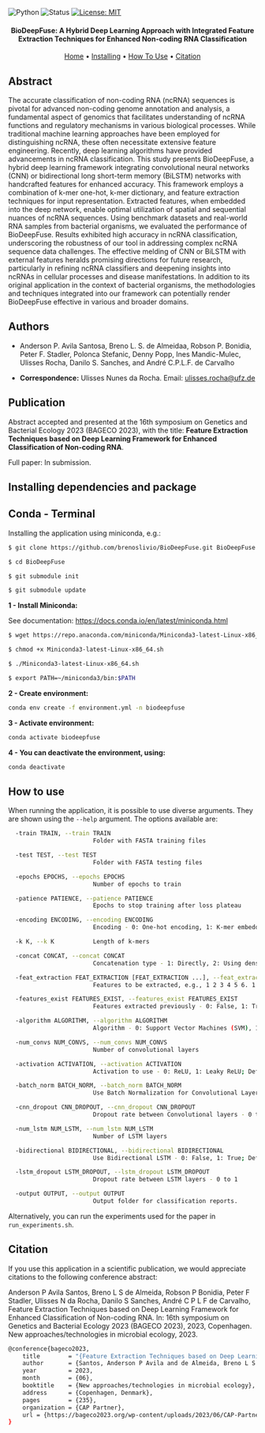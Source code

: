 ![Python](https://img.shields.io/badge/python-v3.11-blue)
![Status](https://img.shields.io/badge/status-up-brightgreen)
[![License: MIT](https://img.shields.io/badge/License-MIT-yellow.svg)](https://opensource.org/licenses/MIT)

<h4 align="center">BioDeepFuse: A Hybrid Deep Learning Approach with Integrated Feature Extraction Techniques for Enhanced Non-coding RNA Classification</h4>

<p align="center">
  <a href="https://github.com/brenoslivio/BioDeepFuse">Home</a> •
  <a href="#installing-dependencies-and-package">Installing</a> •
  <a href="#how-to-use">How To Use</a> •
  <a href="#citation">Citation</a> 
</p>

## Abstract

The accurate classification of non-coding RNA (ncRNA) sequences is pivotal for advanced non-coding genome annotation and analysis, a fundamental aspect of genomics that facilitates understanding of ncRNA functions and regulatory mechanisms in various biological processes. While traditional machine learning approaches have been employed for distinguishing ncRNA, these often necessitate extensive feature engineering. Recently, deep learning algorithms have provided advancements in ncRNA classification. This study presents BioDeepFuse, a hybrid deep learning framework integrating convolutional neural networks (CNN) or bidirectional long short-term memory (BiLSTM) networks with handcrafted features for enhanced accuracy. This framework employs a combination of k-mer one-hot, k-mer dictionary, and feature extraction techniques for input representation. Extracted features, when embedded into the deep network, enable optimal utilization of spatial and sequential nuances of ncRNA sequences. Using benchmark datasets and real-world RNA samples from bacterial organisms, we evaluated the performance of BioDeepFuse. Results exhibited high accuracy in ncRNA classification, underscoring the robustness of our tool in addressing complex ncRNA sequence data challenges. The effective melding of CNN or BiLSTM with external features heralds promising directions for future research, particularly in refining ncRNA classifiers and deepening insights into ncRNAs in cellular processes and disease manifestations. In addition to its original application in the context of bacterial organisms, the methodologies and techniques integrated into our framework can potentially render BioDeepFuse effective in various and broader domains.

## Authors

* Anderson P. Avila Santosa, Breno L. S. de Almeidaa, Robson P. Bonidia, Peter F. Stadler, Polonca Stefanic, Denny Popp, Ines Mandic-Mulec, Ulisses Rocha, Danilo S. Sanches, and André C.P.L.F. de Carvalho

* **Correspondence:** Ulisses Nunes da Rocha. Email: ulisses.rocha@ufz.de

## Publication

Abstract accepted and presented at the 16th symposium on Genetics and Bacterial Ecology 2023 (BAGECO 2023), with the title:  **Feature Extraction Techniques based on Deep Learning Framework for Enhanced Classification of Non-coding RNA**.

Full paper: In submission.

## Installing dependencies and package

## Conda - Terminal

Installing the application using miniconda, e.g.:

```sh
$ git clone https://github.com/brenoslivio/BioDeepFuse.git BioDeepFuse

$ cd BioDeepFuse

$ git submodule init

$ git submodule update
```

**1 - Install Miniconda:** 


See documentation: https://docs.conda.io/en/latest/miniconda.html

```sh
$ wget https://repo.anaconda.com/miniconda/Miniconda3-latest-Linux-x86_64.sh

$ chmod +x Miniconda3-latest-Linux-x86_64.sh

$ ./Miniconda3-latest-Linux-x86_64.sh

$ export PATH=~/miniconda3/bin:$PATH
```

**2 - Create environment:**

```sh
conda env create -f environment.yml -n biodeepfuse
```

**3 - Activate environment:**

```sh
conda activate biodeepfuse
```

**4 - You can deactivate the environment, using:**

```sh
conda deactivate
```

## How to use

When running the application, it is possible to use diverse arguments. They are shown using the `--help` argument. The options available are:

```bash
  -train TRAIN, --train TRAIN
                        Folder with FASTA training files

  -test TEST, --test TEST
                        Folder with FASTA testing files

  -epochs EPOCHS, --epochs EPOCHS
                        Number of epochs to train

  -patience PATIENCE, --patience PATIENCE
                        Epochs to stop training after loss plateau

  -encoding ENCODING, --encoding ENCODING
                        Encoding - 0: One-hot encoding, 1: K-mer embedding, 2: No encoding (only feature extraction), 3: All encodings (without feature extraction)

  -k K, --k K           Length of k-mers

  -concat CONCAT, --concat CONCAT
                        Concatenation type - 1: Directly, 2: Using dense layer before concatenation

  -feat_extraction FEAT_EXTRACTION [FEAT_EXTRACTION ...], --feat_extraction FEAT_EXTRACTION [FEAT_EXTRACTION ...]
                        Features to be extracted, e.g., 1 2 3 4 5 6. 1 = NAC, 2 = DNC, 3 = TNC, 4 = kGap, 5 = ORF, 6 = Fickett Score

  -features_exist FEATURES_EXIST, --features_exist FEATURES_EXIST
                        Features extracted previously - 0: False, 1: True; Default: False

  -algorithm ALGORITHM, --algorithm ALGORITHM
                        Algorithm - 0: Support Vector Machines (SVM), 1: Extreme Gradient Boosting (XGBoost), 2: Deep Learning

  -num_convs NUM_CONVS, --num_convs NUM_CONVS
                        Number of convolutional layers

  -activation ACTIVATION, --activation ACTIVATION
                        Activation to use - 0: ReLU, 1: Leaky ReLU; Default: ReLU

  -batch_norm BATCH_NORM, --batch_norm BATCH_NORM
                        Use Batch Normalization for Convolutional Layers - 0: False, 1: True; Default: False

  -cnn_dropout CNN_DROPOUT, --cnn_dropout CNN_DROPOUT
                        Dropout rate between Convolutional layers - 0 to 1

  -num_lstm NUM_LSTM, --num_lstm NUM_LSTM
                        Number of LSTM layers

  -bidirectional BIDIRECTIONAL, --bidirectional BIDIRECTIONAL
                        Use Bidirectional LSTM - 0: False, 1: True; Default: False

  -lstm_dropout LSTM_DROPOUT, --lstm_dropout LSTM_DROPOUT
                        Dropout rate between LSTM layers - 0 to 1

  -output OUTPUT, --output OUTPUT
                        Output folder for classification reports.
```

Alternatively, you can run the experiments used for the paper in `run_experiments.sh`.

## Citation

If you use this application in a scientific publication, we would appreciate citations to the following conference abstract:

Anderson P Avila Santos, Breno L S de Almeida, Robson P Bonidia, Peter F Stadler, Ulisses N da Rocha, Danilo S Sanches, André C P L F de Carvalho, Feature Extraction Techniques based on Deep Learning Framework for Enhanced Classification of Non-coding RNA. In: 16th symposium on Genetics and Bacterial Ecology 2023 (BAGECO 2023), 2023, Copenhagen. New approaches/technologies in microbial ecology, 2023.

```sh
@conference{bageco2023,
    title        = "{Feature Extraction Techniques based on Deep Learning Framework for Enhanced Classification of Non-coding RNA}",
    author       = {Santos, Anderson P Avila and de Almeida, Breno L S and Bonidia, Robson P  and Stadler, Peter F and da Rocha, Ulisses N and Sanches, Danilo S and de Carvalho, André C P L F},
    year         = 2023,
    month        = {06},
    booktitle    = {New approaches/technologies in microbial ecology},
    address      = {Copenhagen, Denmark},
    pages        = {235},
    organization = {CAP Partner},
    url = {https://bageco2023.org/wp-content/uploads/2023/06/CAP-Partner_Bageco2023_programme_A5_abstract-korr10.pdf}
}
```
